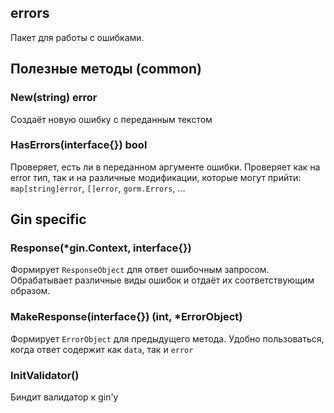 errors
------

Пакет для работы с ошибками.

## Полезные методы (common)

### New(string) error

Создаёт новую ошибку с переданным текстом

### HasErrors(interface{}) bool

Проверяет, есть ли в переданном аргументе ошибки. Проверяет как на error тип, так и на различные 
модификации, которые могут прийти: `map[string]error`, `[]error`, `gorm.Errors`, ...

## Gin specific

### Response(*gin.Context, interface{})

Формирует `ResponseObject` для ответ ошибочным запросом. Обрабатывает различные виды ошибок 
и отдаёт их соответствующим образом.

### MakeResponse(interface{}) (int, *ErrorObject)

Формирует `ErrorObject` для предыдущего метода. Удобно пользоваться, когда ответ содержит как 
`data`, так и `error`  

### InitValidator()

Биндит валидатор к gin'у